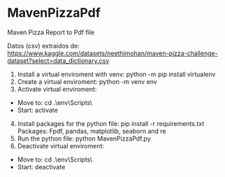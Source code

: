 # MavenPizzaPdf
Maven Pizza Report to Pdf file

Datos (csv) extraidos de: https://www.kaggle.com/datasets/neethimohan/maven-pizza-challenge-dataset?select=data_dictionary.csv

1. Install a virtual enviroment with venv: python -m pip install virtualenv 
2. Create a virtual enviroment: python -m venv env
3. Activate virtual enviroment:
 - Move to: cd .\env\Scripts\
 - Start: activate
4. Install packages for the python file: pip install -r requirements.txt
 Packages:  Fpdf, pandas, matplotlib, seaborn and re
5. Run the python file: python MavenPizzaPdf.py
6. Deactivate virtual enviroment:
 - Move to: cd .\env\Scripts\
 - Start: deactivate
